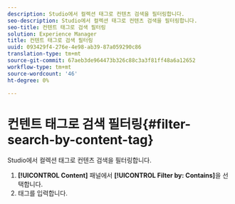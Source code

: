 ```yaml
---
description: Studio에서 컬렉션 태그로 컨텐츠 검색을 필터링합니다.
seo-description: Studio에서 컬렉션 태그로 컨텐츠 검색을 필터링합니다.
seo-title: 컨텐트 태그로 검색 필터링
solution: Experience Manager
title: 컨텐트 태그로 검색 필터링
uuid: 093429f4-276e-4e98-ab39-87a059290c86
translation-type: tm+mt
source-git-commit: 67aeb3de964473b326c88c3a3f81ff48a6a12652
workflow-type: tm+mt
source-wordcount: '46'
ht-degree: 0%

---
```



# 컨텐트 태그로 검색 필터링{#filter-search-by-content-tag}

Studio에서 컬렉션 태그로 컨텐츠 검색을 필터링합니다.

1. **[!UICONTROL Content]** 패널에서 **[!UICONTROL Filter by: Contains]**&#x200B;을 선택합니다.
1. 태그를 입력합니다.
